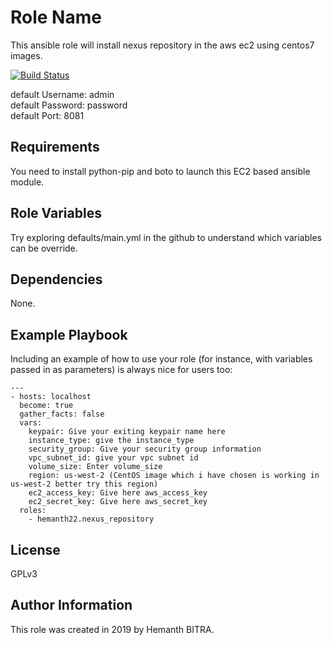Role Name
=========

This ansible role will install nexus repository in the aws ec2 using centos7 images.  

[![Build Status](https://travis-ci.org/hemanth22/ansible-role-nexus_repository.svg?branch=master)](https://travis-ci.org/hemanth22/ansible-role-nexus_repository)

default Username: admin  
default Password: password  
default Port: 8081

Requirements
------------

You need to install python-pip and boto to launch this EC2 based ansible module.

Role Variables
--------------

Try exploring defaults/main.yml in the github to understand which variables can be override.

Dependencies
------------

None.

Example Playbook
----------------

Including an example of how to use your role (for instance, with variables passed in as parameters) is always nice for users too:

```
---
- hosts: localhost
  become: true
  gather_facts: false
  vars:
    keypair: Give your exiting keypair name here
    instance_type: give the instance_type
    security_group: Give your security group information
    vpc_subnet_id: give your vpc subnet id
    volume_size: Enter volume_size
    region: us-west-2 (CentOS image which i have chosen is working in us-west-2 better try this region)
    ec2_access_key: Give here aws_access_key
    ec2_secret_key: Give here aws_secret_key
  roles:
    - hemanth22.nexus_repository
```

License
-------

GPLv3

Author Information
------------------

This role was created in 2019 by Hemanth BITRA.
